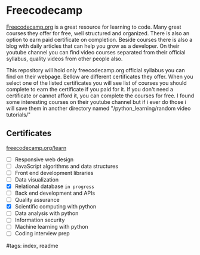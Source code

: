 # Freecodecamp

[Freecodecamp.org](https://www.freecodecamp.org) is a great resource for learning to code. Many great courses they offer for free, well structured and organized. There is also an option to earn paid certificate on completion. Beside courses there is also a blog with daily articles that can help you grow as a developer. On their youtube channel you can find video courses separated from their official syllabus, quality videos from other people also.  

This repository will hold only freecodecamp.org official syllabus you can find on their webpage. Bellow are different certificates they offer. When you select one of the listed certificates you will see list of courses you should complete to earn the certificate if you paid for it. If you don't need a certificate or cannot afford it, you can complete the courses for free. I found some interesting courses on their youtube channel but if i ever do those i will save them in another directory named "/python_learning/random video tutorials/"

## Certificates

[freecodecamp.org/learn](https://www.freecodecamp.org/learn/)

- [ ] Responsive web design
- [ ] JavaScript algorithms and data structures
- [ ] Front end development libraries
- [ ] Data visualization
- [x] Relational database `in progress`
- [ ] Back end development and APIs
- [ ] Quality assurance
- [x] Scientific computing with python
- [ ] Data analysis with python
- [ ] Information security
- [ ] Machine learning with python
- [ ] Coding interview prep

#tags: index, readme
